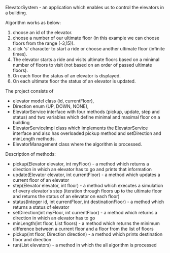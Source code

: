 ElevatorSystem - an application which enables us to control the elevators in a building.

Algorithm works as below:
1. choose an id of the elevator.
2. choose a number of our ultimate floor (in this example we can choose floors from the range (-3,15)).
3. click 's' character to start a ride or choose another ultimate floor (infinite times).
4. The elevator starts a ride and visits ultimate floors based on a minimal number of floors to visit (not based on an order of passed ultimate floors).
5. On each floor the status of an elevator is displayed.
6. On each ultimate floor the status of an elevator is updated.


The project consists of 
- elevator model class (id, currentFloor),
- Direction enum (UP, DOWN, NONE),
- ElevatorService interface with four methods (pickup, update, step and status) and two variables which define minimal and maximal floor on a building
- ElevatorServiceImpl class which implements the ElevatorService interface and also has overloaded pickup method and setDirection and minLength methods.
- ElevatorManagement class where the algorithm is processed.

Description of methods:
- pickup(Elevator elevator, int myFloor) - a method which returns a direction in which an elevator has to go and prints that information
- update(Elevator elevator, int currentFloor) - a method which updates a current floor of an elevator
- step(Elevator elevator, int floor) - a method which executes a simulation of every elevator's step (iteration through floors up to the ultimate floor and returns the status of an elevator on each floor)
- status(Integer id, int currentFloor, int destinationFloor) - a method which returns a status of elevator
- setDirection(int myFloor, int currentFloor) - a method which returns a direction in which an elevator has to go
- minLength(int floor, List<Integer> floors) - a method which returns the minimum difference between a current floor and a floor from the list of floors
- pickup(int floor, Direction direction) - a method which prints destination floor and direction
- run(List<Elevator> elevators) - a method in which the all algorithm is processed
